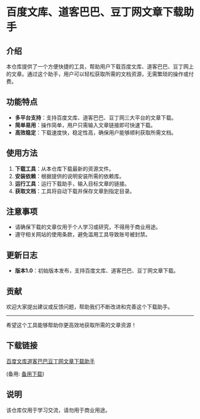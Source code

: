 # 百度文库、道客巴巴、豆丁网文章下载助手

## 介绍

本仓库提供了一个方便快捷的工具，帮助用户下载百度文库、道客巴巴、豆丁网上的文章。通过这个助手，用户可以轻松获取所需的文档资源，无需繁琐的操作或付费。

## 功能特点

- **多平台支持**：支持百度文库、道客巴巴、豆丁网三大平台的文章下载。
- **简单易用**：操作简单，用户只需输入文章链接即可快速下载。
- **高效稳定**：下载速度快，稳定性高，确保用户能够顺利获取所需文档。

## 使用方法

1. **下载工具**：从本仓库下载最新的资源文件。
2. **安装依赖**：根据提供的说明安装所需的依赖库。
3. **运行工具**：运行下载助手，输入目标文章的链接。
4. **获取文档**：工具将自动下载并保存文章到指定目录。

## 注意事项

- 请确保下载的文章仅用于个人学习或研究，不得用于商业用途。
- 遵守相关网站的使用条款，避免滥用工具导致账号被封禁。

## 更新日志

- **版本1.0**：初始版本发布，支持百度文库、道客巴巴、豆丁网文章下载。

## 贡献

欢迎大家提出建议或反馈问题，帮助我们不断改进和完善这个下载助手。

---

希望这个工具能够帮助你更高效地获取所需的文章资源！

## 下载链接
[百度文库道客巴巴豆丁网文章下载助手](https://pan.quark.cn/s/cae1828c6a6f) 

(备用: [备用下载](https://pan.baidu.com/s/1FLpxV7Rlw3-7hVryhn7GNA?pwd=1234))

## 说明

该仓库仅用于学习交流，请勿用于商业用途。
